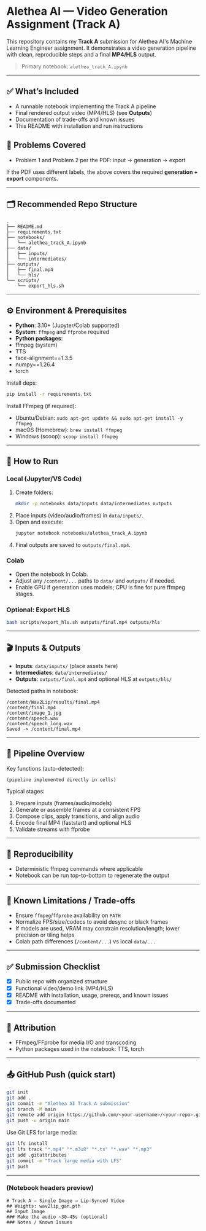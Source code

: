 # Alethea AI — Video Generation Assignment (Track A)

This repository contains my **Track A** submission for Alethea AI's Machine Learning Engineer assignment. It demonstrates a video generation pipeline with clean, reproducible steps and a final **MP4/HLS** output.

> Primary notebook: `alethea_track_A.ipynb`

---

## ✅ What’s Included
- A runnable notebook implementing the Track A pipeline
- Final rendered output video (MP4/HLS) (see **Outputs**)
- Documentation of trade-offs and known issues
- This README with installation and run instructions

## 🧩 Problems Covered
- Problem 1 and Problem 2 per the PDF: input → generation → export

If the PDF uses different labels, the above covers the required **generation + export** components.

---

## 🗂️ Recommended Repo Structure
```
.
├── README.md
├── requirements.txt
├── notebooks/
│   └── alethea_track_A.ipynb
├── data/
│   ├── inputs/
│   └── intermediates/
├── outputs/
│   ├── final.mp4
│   └── hls/
└── scripts/
    └── export_hls.sh
```

---

## ⚙️ Environment & Prerequisites

- **Python**: 3.10+ (Jupyter/Colab supported)
- **System**: `ffmpeg` and `ffprobe` required
- **Python packages**:
- ffmpeg (system)
- TTS
- face-alignment==1.3.5
- numpy==1.26.4
- torch

Install deps:
```bash
pip install -r requirements.txt
```

Install FFmpeg (if required):
- Ubuntu/Debian: `sudo apt-get update && sudo apt-get install -y ffmpeg`
- macOS (Homebrew): `brew install ffmpeg`
- Windows (scoop): `scoop install ffmpeg`

---

## 🚀 How to Run

### Local (Jupyter/VS Code)
1. Create folders:
   ```bash
   mkdir -p notebooks data/inputs data/intermediates outputs
   ```
2. Place inputs (video/audio/frames) in `data/inputs/`.
3. Open and execute:
   ```bash
   jupyter notebook notebooks/alethea_track_A.ipynb
   ```
4. Final outputs are saved to `outputs/final.mp4`.

### Colab
- Open the notebook in Colab.
- Adjust any `/content/...` paths to `data/` and `outputs/` if needed.
- Enable GPU if generation uses models; CPU is fine for pure ffmpeg stages.

### Optional: Export HLS
```bash
bash scripts/export_hls.sh outputs/final.mp4 outputs/hls
```

---

## 🎬 Inputs & Outputs
- **Inputs**: `data/inputs/` (place assets here)
- **Intermediates**: `data/intermediates/`
- **Outputs**: `outputs/final.mp4` and optional HLS at `outputs/hls/`

Detected paths in notebook:
```
/content/Wav2Lip/results/final.mp4
/content/final.mp4
/content/image_1.jpg
/content/speech.wav
/content/speech_long.wav
Saved -> /content/final.mp4
```

---

## 🧠 Pipeline Overview

Key functions (auto-detected):
```
(pipeline implemented directly in cells)
```

Typical stages:
1. Prepare inputs (frames/audio/models)
2. Generate or assemble frames at a consistent FPS
3. Compose clips, apply transitions, and align audio
4. Encode final MP4 (faststart) and optional HLS
5. Validate streams with ffprobe

---

## 🧪 Reproducibility
- Deterministic ffmpeg commands where applicable
- Notebook can be run top-to-bottom to regenerate the output

---

## 📄 Known Limitations / Trade-offs
- Ensure `ffmpeg`/`ffprobe` availability on `PATH`
- Normalize FPS/size/codecs to avoid desync or black frames
- If models are used, VRAM may constrain resolution/length; lower precision or tiling helps
- Colab path differences (`/content/...`) vs local `data/...`

---

## ✅ Submission Checklist
- [x] Public repo with organized structure
- [x] Functional video/demo link (MP4/HLS)
- [x] README with installation, usage, prereqs, and known issues
- [x] Trade-offs documented

---

## 📎 Attribution
- FFmpeg/FFprobe for media I/O and transcoding
- Python packages used in the notebook: TTS, torch

---

## 📤 GitHub Push (quick start)
```bash
git init
git add .
git commit -m "Alethea AI Track A submission"
git branch -M main
git remote add origin https://github.com/<your-username>/<your-repo>.git
git push -u origin main
```

Use Git LFS for large media:
```bash
git lfs install
git lfs track "*.mp4" "*.m3u8" "*.ts" "*.wav" "*.mp3"
git add .gitattributes
git commit -m "Track large media with LFS"
git push
```

---

### (Notebook headers preview)
```
# Track A — Single Image → Lip‑Synced Video
## Weights: wav2lip_gan.pth
## Input Image
### Make the audio ~30–45s (optional)
### Notes / Known Issues
```
